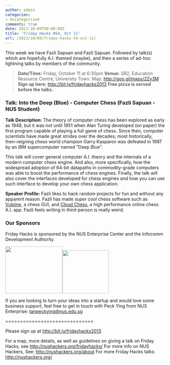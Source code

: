 ```yaml
---
author: admin
categories:
- Uncategorized
comments: true
date: 2013-10-09T00:00:00Z
title: 'Friday Hacks #54, Oct 11'
url: /2013/10/09/friday-hacks-54-oct-11/
---
```


This week we have Fazli Sapuan and Fazli Sapuan. Followed by talk(s) which are hopefully A.I. themed (maybe), and then a series of ad-hoc lightning talks by members of the community.
<blockquote><strong>Date/Time:</strong> Friday, October 11 at 6:30pm
<strong>Venue:</strong> SR2, Education Resource Centre, University Town. Map: <a href="http://goo.gl/maps/2Zy3M">http://goo.gl/maps/2Zy3M</a>
<strong>Sign up here:</strong> <a href="http://bit.ly/fridayhacks2013">http://bit.ly/fridayhacks2013</a>
<strong>Free pizza is served before the talks.</strong></blockquote>
<h3>Talk: Into the Deep (Blue) - Computer Chess (Fazli Sapuan - NUS Student)</h3>
<strong>Talk Description:</strong>
The theory of computer chess has been explored as early as 1948, but it was not until 1951 when Alan Turing developed (on paper) the first program capable of playing a full game of chess. Since then, computer scientists have made great strides over the decades; most historically, then-reigning chess world champion Garry Kasparov was defeated in 1997 by an IBM supercomputer named "Deep Blue".

This talk will cover general computer A.I. theory and the internals of a modern computer chess engine. And also, more specifically, how the widespread adoption of 64-bit datapaths in commodity-grade computers was able to boost the performance of chess engines. Finally, the talk will also cover the interfaces developed for chess engines and how you can use such interface to develop your own chess application.

<strong>Speaker Profile:</strong>
Fazli likes to hack random projects for fun and without any apparent reason. Fazli has made <em>super cool</em> chess software such as <a href="http://vulpine.fuzzie.sg">Vulpine</a>, a chess GUI, and <a href="http://cc.fuzzie.sg">Cloud Chess</a>, a high performance online chess A.I. app. Fazli feels writing in third-person is really weird.
<h3>Our Sponsors</h3>
Friday Hacks is sponsored by the NUS Enterprise Center and the Infocomm Development Authority.

<a href="/img/2013/10/ETP-logo-full-color-vertical-to-be-used.jpg"><img class="alignnone  wp-image-3173" style="display: inline-block;" alt="" src="/img/2013/10/ETP-logo-full-color-vertical-to-be-used.jpg" width="180" height="148" /></a><a href="/img/2013/10/ida.png"><img class="alignnone  wp-image-3176" style="display: inline-block;" alt="" src="/img/2013/10/ida.png" width="146" height="136" /></a>

If you are looking to turn your ideas into a startup and would love some business support, feel free to get in touch with Peck Ying from NUS Enterprise: tanpeckying@nus.edu.sg

==============================

Please sign up at <a href="http://bit.ly/fridayhacks2013">http://bit.ly/fridayhacks2013</a>

For a map, more details, as well as guidelines on giving a talk on Friday Hacks, see <a href="/fridayhacks/">http://nushackers.org/fridayhacks/</a>
For more info on NUS Hackers, See: <a href="/about">http://nushackers.org/about</a>
For more Friday Hacks talks: <a href="/">http://nushackers.org/</a>
